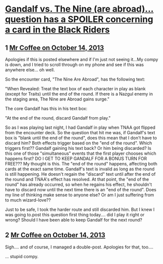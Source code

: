 # [Gandalf vs. The Nine (are abroad)... **question has a SPOILER concerning a card in the Black Riders**](https://community.fantasyflightgames.com/topic/92060-gandalf-vs-the-nine-are-abroad-question-has-a-spoiler-concerning-a-card-in-the-black-riders/)

## 1 [Mr Coffee on October 14, 2013](https://community.fantasyflightgames.com/topic/92060-gandalf-vs-the-nine-are-abroad-question-has-a-spoiler-concerning-a-card-in-the-black-riders/?do=findComment&comment=888563)

Apologies if this is posted elsewhere and if I'm just not seeing it...My compy is down, and I tried to scroll through on my phone and see if this was anywhere else... oh well.

So the encounter card, "The Nine Are Abroad", has the following text:

"When Revealed: Treat the text box of each character in play as blank (except for Traits) until the end of the round. If there is a Nazgul enemy in the staging area, The Nine are Abroad gains surge."

The core Gandalf has this in his text box:

"At the end of the round, discard Gandalf from play."

So as I was playing last night, I had Gandalf in play when TNAA got flipped from the encounter deck. So the question that hit me was, if Gandalf's text box is "blank until the end of the round", does this mean that I don't have to discard him? Both effects trigger based on the "end of the round". Which triggers first?? Gandalf gaining his text back? Or him being discarded? Is this one of those "simultaneous" events that the first player chooses which happens first? DO I GET TO KEEP GANDALF FOR A BONUS TURN FOR FREE??? My thought is this. The "end of the round" happens, affecting both cards at the exact same time. Gandalf's text is invalid as long as the round is still happening. He doesn't regain the "discard" text until after the end of the round and TNAA's effect has resolved. At that point, the "end of the round" has already occurred, so when he regains his effect, he shouldn't have to discard now until the next time there is an "end of the round". Does my line of thinking make sense to anyone else? Or am I just suffering from to much wizard-love??

Just to be safe, I took the harder route and still discarded him. But I knew I was going to.post this question first thing today.... did I play it right or wrong? Should I have been able to keep Gandalf for the next round?

## 2 [Mr Coffee on October 14, 2013](https://community.fantasyflightgames.com/topic/92060-gandalf-vs-the-nine-are-abroad-question-has-a-spoiler-concerning-a-card-in-the-black-riders/?do=findComment&comment=888564)

Sigh.... and of course, I managed a double-post. Apologies for that, too....

... stupid compy.

